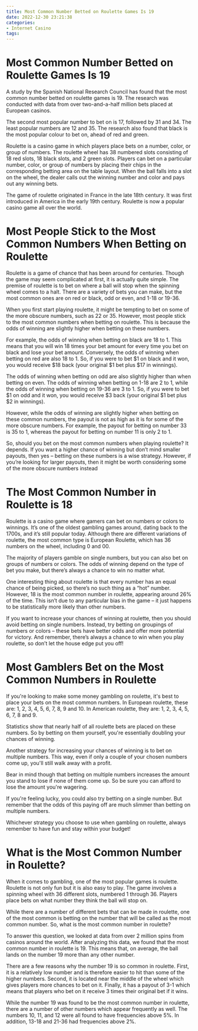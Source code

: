```yaml
---
title: Most Common Number Betted on Roulette Games Is 19 
date: 2022-12-30 23:21:38
categories:
- Internet Casino
tags:
---
```



#  Most Common Number Betted on Roulette Games Is 19 

A study by the Spanish National Research Council has found that the most common number betted on roulette games is 19. The research was conducted with data from over two-and-a-half million bets placed at European casinos. 

The second most popular number to bet on is 17, followed by 31 and 34. The least popular numbers are 12 and 35. The research also found that black is the most popular colour to bet on, ahead of red and green. 

Roulette is a casino game in which players place bets on a number, color, or group of numbers. The roulette wheel has 38 numbered slots consisting of 18 red slots, 18 black slots, and 2 green slots. Players can bet on a particular number, color, or group of numbers by placing their chips in the corresponding betting area on the table layout. When the ball falls into a slot on the wheel, the dealer calls out the winning number and color and pays out any winning bets. 

The game of roulette originated in France in the late 18th century. It was first introduced in America in the early 19th century. Roulette is now a popular casino game all over the world.

#  Most People Stick to the Most Common Numbers When Betting on Roulette 

 Roulette is a game of chance that has been around for centuries. Though the game may seem complicated at first, it is actually quite simple. The premise of roulette is to bet on where a ball will stop when the spinning wheel comes to a halt. There are a variety of bets you can make, but the most common ones are on red or black, odd or even, and 1-18 or 19-36.

When you first start playing roulette, it might be tempting to bet on some of the more obscure numbers, such as 22 or 35. However, most people stick to the most common numbers when betting on roulette. This is because the odds of winning are slightly higher when betting on these numbers.

For example, the odds of winning when betting on black are 18 to 1. This means that you will win 18 times your bet amount for every time you bet on black and lose your bet amount. Conversely, the odds of winning when betting on red are also 18 to 1. So, if you were to bet $1 on black and it won, you would receive $18 back (your original $1 bet plus $17 in winnings).

The odds of winning when betting on odd are also slightly higher than when betting on even. The odds of winning when betting on 1-18 are 2 to 1, while the odds of winning when betting on 19-36 are 3 to 1. So, if you were to bet $1 on odd and it won, you would receive $3 back (your original $1 bet plus $2 in winnings).

However, while the odds of winning are slightly higher when betting on these common numbers, the payout is not as high as it is for some of the more obscure numbers. For example, the payout for betting on number 33 is 35 to 1, whereas the payout for betting on number 11 is only 2 to 1.

So, should you bet on the most common numbers when playing roulette? It depends. If you want a higher chance of winning but don’t mind smaller payouts, then yes – betting on these numbers is a wise strategy. However, if you’re looking for larger payouts, then it might be worth considering some of the more obscure numbers instead

#  The Most Common Number in Roulette is 18 

Roulette is a casino game where gamers can bet on numbers or colors to winnings. It’s one of the oldest gambling games around, dating back to the 1700s, and it’s still popular today. Although there are different variations of roulette, the most common type is European Roulette, which has 36 numbers on the wheel, including 0 and 00.

The majority of players gamble on single numbers, but you can also bet on groups of numbers or colors. The odds of winning depend on the type of bet you make, but there’s always a chance to win no matter what.

One interesting thing about roulette is that every number has an equal chance of being picked, so there’s no such thing as a “hot” number. However, 18 is the most common number in roulette, appearing around 26% of the time. This isn’t due to any particular bias in the game – it just happens to be statistically more likely than other numbers.

If you want to increase your chances of winning at roulette, then you should avoid betting on single numbers. Instead, try betting on groupings of numbers or colors – these bets have better odds and offer more potential for victory. And remember, there’s always a chance to win when you play roulette, so don’t let the house edge put you off!

#  Most Gamblers Bet on the Most Common Numbers in Roulette 

If you're looking to make some money gambling on roulette, it's best to place your bets on the most common numbers. In European roulette, these are: 1, 2, 3, 4, 5, 6, 7, 8, 9 and 10. In American roulette, they are: 1, 2, 3, 4, 5, 6, 7, 8 and 9.

Statistics show that nearly half of all roulette bets are placed on these numbers. So by betting on them yourself, you're essentially doubling your chances of winning.

Another strategy for increasing your chances of winning is to bet on multiple numbers. This way, even if only a couple of your chosen numbers come up, you'll still walk away with a profit.

Bear in mind though that betting on multiple numbers increases the amount you stand to lose if none of them come up. So be sure you can afford to lose the amount you're wagering.

If you're feeling lucky, you could also try betting on a single number. But remember that the odds of this paying off are much slimmer than betting on multiple numbers.

Whichever strategy you choose to use when gambling on roulette, always remember to have fun and stay within your budget!

#  What is the Most Common Number in Roulette?

When it comes to gambling, one of the most popular games is roulette. Roulette is not only fun but it is also easy to play. The game involves a spinning wheel with 36 different slots, numbered 1 through 36. Players place bets on what number they think the ball will stop on.

While there are a number of different bets that can be made in roulette, one of the most common is betting on the number that will be called as the most common number. So, what is the most common number in roulette?

To answer this question, we looked at data from over 2 million spins from casinos around the world. After analyzing this data, we found that the most common number in roulette is 19. This means that, on average, the ball lands on the number 19 more than any other number.

There are a few reasons why the number 19 is so common in roulette. First, it is a relatively low number and is therefore easier to hit than some of the higher numbers. Second, it is located near the middle of the wheel which gives players more chances to bet on it. Finally, it has a payout of 3-1 which means that players who bet on it receive 3 times their original bet if it wins.

While the number 19 was found to be the most common number in roulette, there are a number of other numbers which appear frequently as well. The numbers 10, 11, and 12 were all found to have frequencies above 5%. In addition, 13-18 and 21-36 had frequencies above 2%.